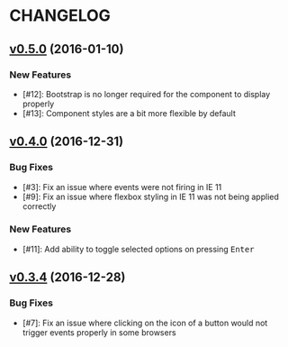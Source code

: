 # CHANGELOG

## [v0.5.0] (2016-01-10)

### New Features

* [#12]: Bootstrap is no longer required for the component to display properly
* [#13]: Component styles are a bit more flexible by default

## [v0.4.0] (2016-12-31)

### Bug Fixes

* [#3]: Fix an issue where events were not firing in IE 11
* [#9]: Fix an issue where flexbox styling in IE 11 was not being applied correctly

### New Features

* [#11]: Add ability to toggle selected options on pressing <kbd>Enter</kbd>

## [v0.3.4] (2016-12-28)

### Bug Fixes

* [#7]: Fix an issue where clicking on the icon of a button would not trigger events properly in some browsers

[v0.5.0]: https://github.com/jakezatecky/react-dual-listbox/compare/v0.4.0...v0.5.0
[v0.4.0]: https://github.com/jakezatecky/react-dual-listbox/compare/v0.3.4...v0.4.0
[v0.3.4]: https://github.com/jakezatecky/react-dual-listbox/compare/v0.3.3...v0.3.4
